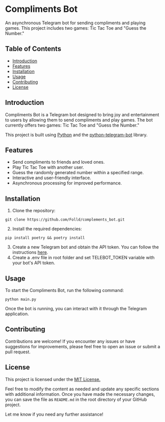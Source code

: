 # Compliments Bot

An asynchronous Telegram bot for sending compliments and playing games. This project includes two games: Tic Tac Toe and "Guess the Number."

## Table of Contents

- [Introduction](#introduction)
- [Features](#features)
- [Installation](#installation)
- [Usage](#usage)
- [Contributing](#contributing)
- [License](#license)

## Introduction

Compliments Bot is a Telegram bot designed to bring joy and entertainment to users by allowing them to send compliments and play games. The bot currently offers two games: Tic Tac Toe and "Guess the Number."

This project is built using [Python](https://www.python.org/) and the [python-telegram-bot](https://python-telegram-bot.org/) library.

## Features

- Send compliments to friends and loved ones.
- Play Tic Tac Toe with another user.
- Guess the randomly generated number within a specified range.
- Interactive and user-friendly interface.
- Asynchronous processing for improved performance.

## Installation

1. Clone the repository:
```shell
git clone https://github.com/Folld/complements_bot.git
```

2. Install the required dependencies:
```shell
pip install poetry && poetry install
```

3. Create a new Telegram bot and obtain the API token. You can follow the instructions [here](https://core.telegram.org/bots#6-botfather).
4. Create a .env file in root folder and set TELEBOT_TOKEN variable with your bot's API token.

## Usage

To start the Compliments Bot, run the following command:

```shell
python main.py
```
Once the bot is running, you can interact with it through the Telegram application.

## Contributing

Contributions are welcome! If you encounter any issues or have suggestions for improvements, please feel free to open an issue or submit a pull request.

## License

This project is licensed under the [MIT License.](https://choosealicense.com/licenses/mit/)

Feel free to modify the content as needed and update any specific sections with additional information. Once you have made the necessary changes, you can save the file as `README.md` in the root directory of your GitHub project.

Let me know if you need any further assistance!
